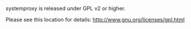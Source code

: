 systemproxy is released under GPL v2 or higher. 

Please see this location for details: http://www.gnu.org/licenses/gpl.html
